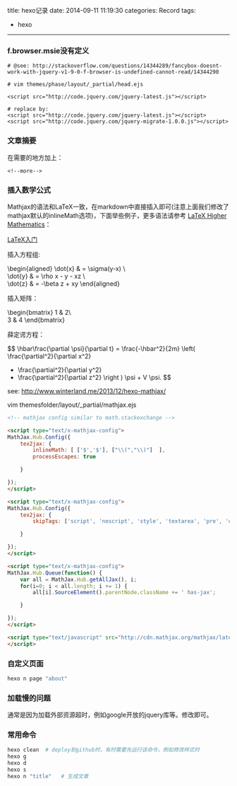 title: hexo记录
date: 2014-09-11 11:19:30
categories: Record
tags: 
- hexo

---

### f.browser.msie没有定义

```
# @see: http://stackoverflow.com/questions/14344289/fancybox-doesnt-work-with-jquery-v1-9-0-f-browser-is-undefined-cannot-read/14344290

# vim themes/phase/layout/_partial/head.ejs

<script src="http://code.jquery.com/jquery-latest.js"></script>

# replace by:
<script src="http://code.jquery.com/jquery-latest.js"></script>
<script src="http://code.jquery.com/jquery-migrate-1.0.0.js"></script>

```


### 文章摘要

在需要的地方加上：

```
<!--more-->
```

### 插入数学公式

Mathjax的语法和LaTeX一致，在markdown中直接插入即可(注意上面我们修改了mathjax默认的inlineMath选项)，下面举些例子，更多语法请参考 [LaTeX Higher Mathematics](http://www.lsv.ens-cachan.fr/~markey/LaTeX/doc/Companion-chapter8.pdf  )：

[LaTeX入门](http://blog.163.com/goldman2000@126/blog/static/167296895201221242646561/ )

插入方程组:

\begin{aligned}
\dot{x} & = \sigma(y-x) \\\
\dot{y} & = \rho x - y - xz \\\
\dot{z} & = -\beta z + xy
\end{aligned}

插入矩阵：

\begin{bmatrix}
1 & 2\\\
3 & 4
\end{bmatrix}

薛定谔方程：

$$ \hbar\frac{\partial \psi}{\partial t}
= \frac{-\hbar^2}{2m} \left(
\frac{\partial^2}{\partial x^2}
+ \frac{\partial^2}{\partial y^2}
+ \frac{\partial^2}{\partial z^2}
\right
) \psi + V \psi. $$


see: http://www.winterland.me/2013/12/hexo-mathjax/

vim themesfolder/layout/\_partial/mathjax.ejs

```html
<!-- mathjax config similar to math.stackexchange -->

<script type="text/x-mathjax-config">
MathJax.Hub.Config({
    tex2jax: {
        inlineMath: [ ['$','$'], ["\\(","\\)"]  ],
        processEscapes: true

    }

});
</script>

<script type="text/x-mathjax-config">
MathJax.Hub.Config({
    tex2jax: {
        skipTags: ['script', 'noscript', 'style', 'textarea', 'pre', 'code']

    }

});
</script>

<script type="text/x-mathjax-config">
MathJax.Hub.Queue(function() {
    var all = MathJax.Hub.getAllJax(), i;
    for(i=0; i < all.length; i += 1) {
        all[i].SourceElement().parentNode.className += ' has-jax';

    }

});
</script>

<script type="text/javascript" src="http://cdn.mathjax.org/mathjax/latest/MathJax.js?config=TeX-AMS-MML_HTMLorMML">
</script>
```

### 自定义页面

```bash
hexo n page "about"
```

### 加载慢的问题

通常是因为加载外部资源超时，例如google开放的jquery库等。修改即可。

### 常用命令

```bash
hexo clean  # deploy到github时，有时需要先运行该命令，例如修改样式时
hexo g
hexo d
hexo s
hexo n "title"   # 生成文章 
```

